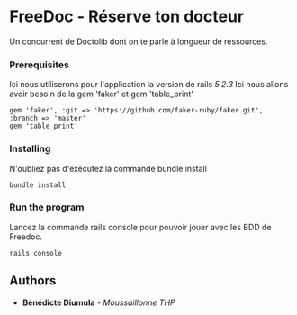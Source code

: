 # FreeDoc - Réserve ton docteur

Un concurrent de Doctolib dont on te parle à longueur de ressources.


### Prerequisites
Ici nous utiliserons pour l'application la version de rails _5.2.3_
Ici nous allons avoir besoin de la gem 'faker' et gem 'table_print'

```
gem 'faker', :git => 'https://github.com/faker-ruby/faker.git', :branch => 'master'
gem 'table_print'
```

### Installing

N'oubliez pas d'éxécutez la commande bundle install

```
bundle install
```

### Run the program

Lancez la commande rails console pour pouvoir jouer avec les BDD de Freedoc. 

```
rails console

```



## Authors

* **Bénédicte Diumula** - *Moussaillonne THP* 
